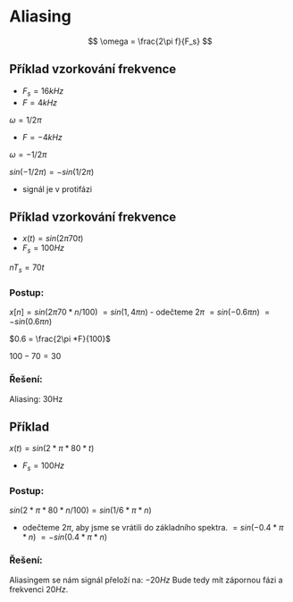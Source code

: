 # Aliasing

$$
\omega = \frac{2\pi f}{F_s}
$$
## Příklad vzorkování frekvence
- $F_s = 16kHz$
- $F = 4kHz$

$\omega = 1/2 \pi$

- $F = -4kHz$

$\omega = -1/2 \pi$

$sin(-1/2 \pi) = -sin(1/2 \pi)$

- signál je v protifázi

## Příklad vzorkování frekvence
- $x(t) = sin(2\pi 70t)$
- $F_s = 100Hz$

$nT_s = 70t$
### Postup:
$x[n] = sin(2\pi 70* n/100)$
$= sin(1,4\pi n)$ - odečteme $2\pi$
$= sin(-0.6\pi n)$
$= -sin(0.6\pi n)$

$0.6 = \frac{2\pi *F}{100}$

$100-70 = 30$
### Řešení:
Aliasing: $30$Hz

## Příklad
$x(t) = sin(2*\pi*80*t)$
- $F_s = 100Hz$
### Postup:
$sin(2*\pi*80*n/100) =sin(1/6*\pi*n)$ 
- odečteme $2\pi$, aby jsme se vrátili do základního spektra.
$= sin(-0.4*\pi*n)$
$= -sin(0.4*\pi*n)$
### Řešení:
Aliasingem se nám signál přeloží na: $-20Hz$
Bude tedy mít zápornou fázi a frekvenci $20Hz$.
